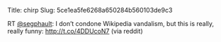 Title: chirp
Slug: 5ce1ea5fe6268a650284b560103de9c3

RT <a href="http://twitter.com/segphault">@segphault</a>: I don’t condone Wikipedia vandalism, but this is really, really funny: <a href="http://t.co/4DDUcoN7">http://t.co/4DDUcoN7</a> (via reddit)
